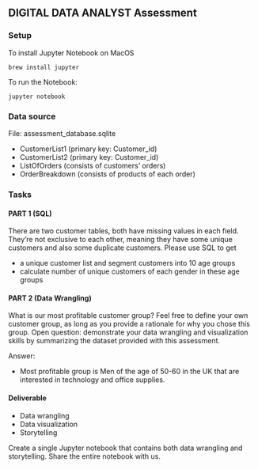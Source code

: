 
## DIGITAL DATA ANALYST Assessment

### Setup

To install Jupyter Notebook on MacOS
```commandline
brew install jupyter    
```

To run the Notebook:
```commandline
jupyter notebook
```

### Data source
File: assessment_database.sqlite
- CustomerList1 (primary key: Customer_id)
- CustomerList2 (primary key: Customer_id)
- ListOfOrders (consists of customers’ orders)
- OrderBreakdown (consists of products of each order)

### Tasks

#### PART 1 (SQL)

There are two customer tables, both have missing values in each field. 
They’re not exclusive to each other, meaning they have some unique customers and also some duplicate customers. 
Please use SQL to get 
- a unique customer list and segment customers into 10 age groups
- calculate number of unique customers of each gender in these age groups

#### PART 2 (Data Wrangling)
What is our most profitable customer group? 
Feel free to define your own customer group, as long as you provide a rationale for why you chose this group.
Open question: demonstrate your data wrangling and visualization skills by summarizing the dataset
provided with this assessment. 

Answer:
- Most profitable group is Men of the age of 50-60 in the UK 
that are interested in technology and office supplies.

#### Deliverable
- Data wrangling
- Data visualization
- Storytelling

Create a single Jupyter notebook that contains both data wrangling and storytelling. 
Share the entire notebook with us.

